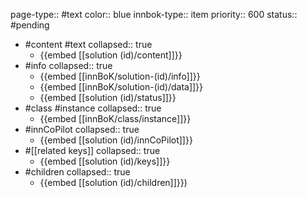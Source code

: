 page-type:: #text
color:: blue
innbok-type:: item
priority:: 600
status:: #pending

- #content #text
  collapsed:: true
	- {{embed [[solution (id)/content]]}}
- #info
  collapsed:: true
	- {{embed [[innBoK/solution-(id)/info]]}}
	- {{embed [[innBoK/solution-(id)/data]]}}
	- {{embed [[solution (id)/status]]}}
- #class #instance
  collapsed:: true
	- {{embed [[innBoK/class/instance]]}}
- #innCoPilot
  collapsed:: true
	- {{embed [[solution (id)/innCoPilot]]}}
- #[[related keys]]
  collapsed:: true
	- {{embed [[solution (id)/keys]]}}
- #children
  collapsed:: true
	- {{embed [[solution (id)/children]]}})


